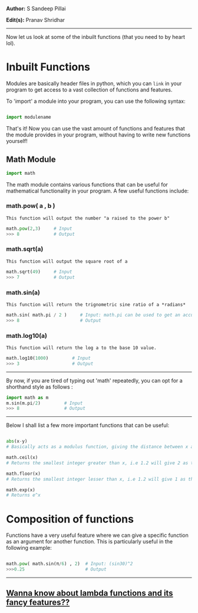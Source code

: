 **Author:** S Sandeep Pillai

**Edit(s):** Pranav Shridhar

***

Now let us look at some of the inbuilt functions (that you need to by heart lol).

# Inbuilt Functions

Modules are basically header files in python, which you can `link` in your program to get access to a vast collection of 
functions and features. 

To 'import' a module into your program, you can use the following syntax:

```python

import modulename

```
That's it! Now you can use the vast amount of functions and features that the module provides in your program, without having
to write new functions yourself!

## Math Module

```python
import math
```

The math module contains various functions that can be useful for mathematical functionality in your program. A few useful
functions include:

### math.pow( a , b )  

`This function will output the number "a raised to the power b"`

```python
math.pow(2,3)     # Input
>>> 8             # Output
```
### math.sqrt(a) 

`This function will output the square root of a`

```python
math.sqrt(49)     # Input
>>> 7             # Output
```

### math.sin(a)

`This function will return the trignometric sine ratio of a *radians* `

```python
math.sin( math.pi / 2 )     # Input: math.pi can be used to get an accurate value of π
>>> 8                       # Output
```
### math.log10(a)

`This function will return the log a to the base 10 value.`

```python
math.log10(1000)         # Input
>>> 3                    # Output
```

---
By now, if you are tired of typing out 'math' repeatedly, you can opt for a shorthand style as follows :

```python
import math as m
m.sin(m.pi/2)         # Input
>>> 8                 # Output
```
---

Below I shall list a few more important functions that can be useful:

```python

abs(x-y) 
# Basically acts as a modulus function, giving the distance between x and y. Note that abs isn't part of the math module.

math.ceil(x) 
# Returns the smallest integer greater than x, i.e 1.2 will give 2 as the output. Think Ceiling - Above.

math.floor(x)
# Returns the smallest integer lesser than x, i.e 1.2 will give 1 as the output. Think Floor - Below.

math.exp(x)   
# Returns e^x  

```

# Composition of functions

Functions have a very useful feature where we can give a specific function as an argument for another function. This is 
particularly useful in the following example:

```python

math.pow( math.sin(π/6) , 2)  # Input: (sin30)^2
>>>0.25                       # Output
```

***


## [Wanna know about lambda functions and its fancy features??](https://github.com/vhawk19/Py_Primer/blob/master/Functions/3_Lambda_Expressions.md)
